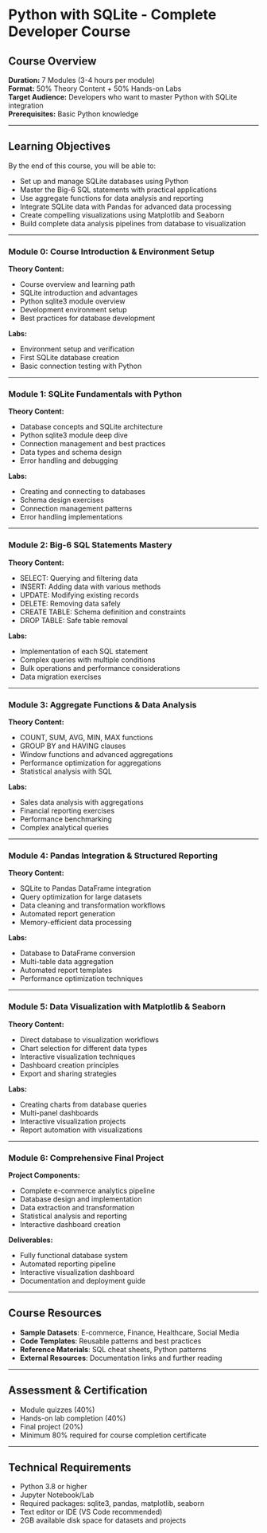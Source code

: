 # Python with SQLite - Complete Developer Course

## Course Overview
**Duration:** 7 Modules (3-4 hours per module)  
**Format:** 50% Theory Content + 50% Hands-on Labs  
**Target Audience:** Developers who want to master Python with SQLite integration  
**Prerequisites:** Basic Python knowledge

---

## Learning Objectives
By the end of this course, you will be able to:
- Set up and manage SQLite databases using Python
- Master the Big-6 SQL statements with practical applications
- Use aggregate functions for data analysis and reporting
- Integrate SQLite data with Pandas for advanced data processing
- Create compelling visualizations using Matplotlib and Seaborn
- Build complete data analysis pipelines from database to visualization

---

### Module 0: Course Introduction & Environment Setup
**Theory Content:**
- Course overview and learning path
- SQLite introduction and advantages
- Python sqlite3 module overview
- Development environment setup
- Best practices for database development

**Labs:**
- Environment setup and verification
- First SQLite database creation
- Basic connection testing with Python

---

### Module 1: SQLite Fundamentals with Python
**Theory Content:**
- Database concepts and SQLite architecture
- Python sqlite3 module deep dive
- Connection management and best practices
- Data types and schema design
- Error handling and debugging

**Labs:**
- Creating and connecting to databases
- Schema design exercises
- Connection management patterns
- Error handling implementations

---

### Module 2: Big-6 SQL Statements Mastery
**Theory Content:**
- SELECT: Querying and filtering data
- INSERT: Adding data with various methods
- UPDATE: Modifying existing records
- DELETE: Removing data safely
- CREATE TABLE: Schema definition and constraints
- DROP TABLE: Safe table removal

**Labs:**
- Implementation of each SQL statement
- Complex queries with multiple conditions
- Bulk operations and performance considerations
- Data migration exercises

---

### Module 3: Aggregate Functions & Data Analysis
**Theory Content:**
- COUNT, SUM, AVG, MIN, MAX functions
- GROUP BY and HAVING clauses
- Window functions and advanced aggregations
- Performance optimization for aggregations
- Statistical analysis with SQL

**Labs:**
- Sales data analysis with aggregations
- Financial reporting exercises
- Performance benchmarking
- Complex analytical queries

---

### Module 4: Pandas Integration & Structured Reporting
**Theory Content:**
- SQLite to Pandas DataFrame integration
- Query optimization for large datasets
- Data cleaning and transformation workflows
- Automated report generation
- Memory-efficient data processing

**Labs:**
- Database to DataFrame conversion
- Multi-table data aggregation
- Automated report templates
- Performance optimization techniques

---

### Module 5: Data Visualization with Matplotlib & Seaborn
**Theory Content:**
- Direct database to visualization workflows
- Chart selection for different data types
- Interactive visualization techniques
- Dashboard creation principles
- Export and sharing strategies

**Labs:**
- Creating charts from database queries
- Multi-panel dashboards
- Interactive visualization projects
- Report automation with visualizations

---

### Module 6: Comprehensive Final Project
**Project Components:**
- Complete e-commerce analytics pipeline
- Database design and implementation
- Data extraction and transformation
- Statistical analysis and reporting
- Interactive dashboard creation

**Deliverables:**
- Fully functional database system
- Automated reporting pipeline
- Interactive visualization dashboard
- Documentation and deployment guide

---

## Course Resources
- **Sample Datasets**: E-commerce, Finance, Healthcare, Social Media
- **Code Templates**: Reusable patterns and best practices
- **Reference Materials**: SQL cheat sheets, Python patterns
- **External Resources**: Documentation links and further reading

---

## Assessment & Certification
- Module quizzes (40%)
- Hands-on lab completion (40%)
- Final project (20%)
- Minimum 80% required for course completion certificate

---

## Technical Requirements
- Python 3.8 or higher
- Jupyter Notebook/Lab
- Required packages: sqlite3, pandas, matplotlib, seaborn
- Text editor or IDE (VS Code recommended)
- 2GB available disk space for datasets and projects
